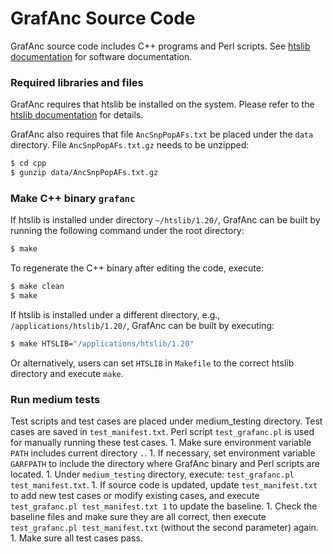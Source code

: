 # GrafAnc Source Code

GrafAnc source code includes C++ programs and Perl scripts. See [htslib documentation](https://github.com/jimmy-penn/grafanc/tree/master/GrafAncDocumentation.md) for software documentation.

### Required libraries and files

GrafAnc requires that htslib be installed on the system. Please refer to the [htslib documentation](https://www.htslib.org) for details.

GrafAnc also requires that file `AncSnpPopAFs.txt` be placed under the `data` directory. File `AncSnpPopAFs.txt.gz` needs to be unzipped:

``` sh
$ cd cpp
$ gunzip data/AncSnpPopAFs.txt.gz
```

### Make C++ binary `grafanc`

If htslib is installed under directory `~/htslib/1.20/`, GrafAnc can be built by running the following command under the root directory:

``` sh
$ make
```

To regenerate the C++ binary after editing the code, execute:

``` sh
$ make clean
$ make
```

If htslib is installed under a different directory, e.g., `/applications/htslib/1.20/`, GrafAnc can be built by executing:

``` sh
$ make HTSLIB="/applications/htslib/1.20"
```

Or alternatively, users can set `HTSLIB` in `Makefile` to the correct htslib directory and execute `make`.

### Run medium tests

Test scripts and test cases are placed under medium_testing directory. Test cases are saved in `test_manifest.txt`. Perl script `test_grafanc.pl` is used for manually running these test cases. 1. Make sure environment variable `PATH` includes current directory `.`. 1. If necessary, set environment variable `GARFPATH` to include the directory where GrafAnc binary and Perl scripts are located. 1. Under `medium_testing` directory, execute: `test_grafanc.pl test_manifest.txt`. 1. If source code is updated, update `test_manifest.txt` to add new test cases or modify existing cases, and execute `test_grafanc.pl test_manifest.txt 1` to update the baseline. 1. Check the baseline files and make sure they are all correct, then execute `test_grafanc.pl test_manifest.txt` (without the second parameter) again. 1. Make sure all test cases pass.
